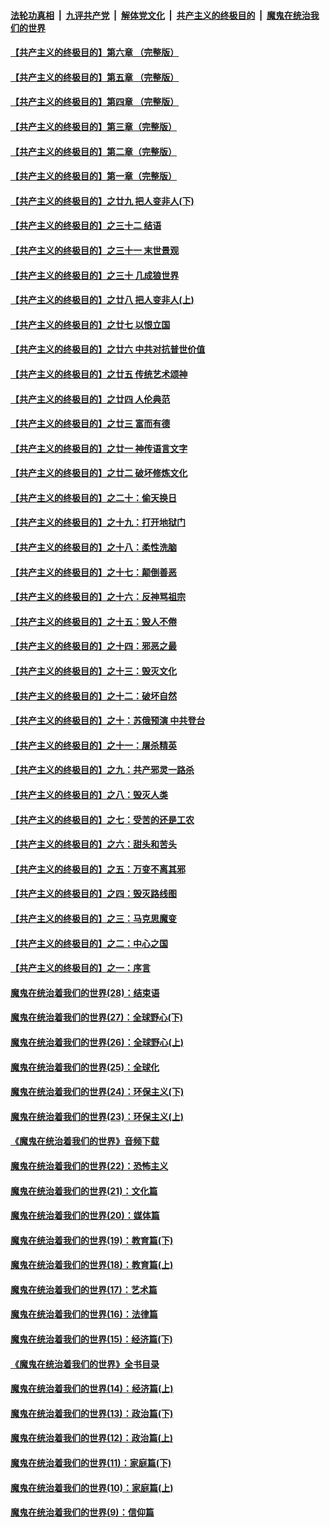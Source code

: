 ####  [法轮功真相](../../../../basic/blob/master/README.md?t=04210931) &nbsp;|&nbsp; [九评共产党](../../../../9ping.md/blob/master/README.md?t=04210931) &nbsp;|&nbsp; [解体党文化](../../../../jtdwh.md/blob/master/README.md?t=04210931)  &nbsp;|&nbsp; [共产主义的终极目的](../../../../gczydzjmd.md/blob/master/README.md?t=04210931) &nbsp;|&nbsp; [魔鬼在统治我们的世界](../../../../mgztzwmdsj.md/blob/master/README.md?t=04210931) 

#### [【共产主义的终极目的】第六章 （完整版）](../pages/nsc422/n11428913.md?t=04210931) 

#### [【共产主义的终极目的】第五章 （完整版）](../pages/nsc422/n11428912.md?t=04210931) 

#### [【共产主义的终极目的】第四章 （完整版）](../pages/nsc422/n11428907.md?t=04210931) 

#### [【共产主义的终极目的】第三章（完整版）](../pages/nsc422/n11428848.md?t=04210931) 

#### [【共产主义的终极目的】第二章（完整版）](../pages/nsc422/n11428831.md?t=04210931) 

#### [【共产主义的终极目的】第一章（完整版）](../pages/nsc422/n11417651.md?t=04210931) 

#### [【共产主义的终极目的】之廿九 把人变非人(下)](../pages/nsc422/n11344140.md?t=04210931) 

#### [【共产主义的终极目的】之三十二 结语](../pages/nsc422/n11360535.md?t=04210931) 

#### [【共产主义的终极目的】之三十一 末世景观](../pages/nsc422/n11351129.md?t=04210931) 

#### [【共产主义的终极目的】之三十 几成狼世界](../pages/nsc422/n11348280.md?t=04210931) 

#### [【共产主义的终极目的】之廿八 把人变非人(上)](../pages/nsc422/n11340492.md?t=04210931) 

#### [【共产主义的终极目的】之廿七 以恨立国](../pages/nsc422/n11336944.md?t=04210931) 

#### [【共产主义的终极目的】之廿六 中共对抗普世价值](../pages/nsc422/n11324785.md?t=04210931) 

#### [【共产主义的终极目的】之廿五 传统艺术颂神](../pages/nsc422/n11296396.md?t=04210931) 

#### [【共产主义的终极目的】之廿四 人伦典范](../pages/nsc422/n11296397.md?t=04210931) 

#### [【共产主义的终极目的】之廿三 富而有德](../pages/nsc422/n11283598.md?t=04210931) 

#### [【共产主义的终极目的】之廿一 神传语言文字](../pages/nsc422/n11263265.md?t=04210931) 

#### [【共产主义的终极目的】之廿二 破坏修炼文化](../pages/nsc422/n11245728.md?t=04210931) 

#### [【共产主义的终极目的】之二十：偷天换日](../pages/nsc422/n11238846.md?t=04210931) 

#### [【共产主义的终极目的】之十九：打开地狱门](../pages/nsc422/n11206376.md?t=04210931) 

#### [【共产主义的终极目的】之十八：柔性洗脑](../pages/nsc422/n11199994.md?t=04210931) 

#### [【共产主义的终极目的】之十七：颠倒善恶](../pages/nsc422/n11179782.md?t=04210931) 

#### [【共产主义的终极目的】之十六：反神骂祖宗](../pages/nsc422/n11166798.md?t=04210931) 

#### [【共产主义的终极目的】之十五：毁人不倦](../pages/nsc422/n11166792.md?t=04210931) 

#### [【共产主义的终极目的】之十四：邪恶之最](../pages/nsc422/n11150249.md?t=04210931) 

#### [【共产主义的终极目的】之十三：毁灭文化](../pages/nsc422/n11135227.md?t=04210931) 

#### [【共产主义的终极目的】之十二：破坏自然](../pages/nsc422/n11135214.md?t=04210931) 

#### [【共产主义的终极目的】之十：苏俄预演 中共登台](../pages/nsc422/n11118424.md?t=04210931) 

#### [【共产主义的终极目的】之十一：屠杀精英](../pages/nsc422/n11118442.md?t=04210931) 

#### [【共产主义的终极目的】之九：共产邪灵一路杀](../pages/nsc422/n11114139.md?t=04210931) 

#### [【共产主义的终极目的】之八：毁灭人类](../pages/nsc422/n11108503.md?t=04210931) 

#### [【共产主义的终极目的】之七：受苦的还是工农](../pages/nsc422/n11101809.md?t=04210931) 

#### [【共产主义的终极目的】之六：甜头和苦头](../pages/nsc422/n11096971.md?t=04210931) 

#### [【共产主义的终极目的】之五：万变不离其邪](../pages/nsc422/n11091285.md?t=04210931) 

#### [【共产主义的终极目的】之四：毁灭路线图](../pages/nsc422/n11086284.md?t=04210931) 

#### [【共产主义的终极目的】之三：马克思魔变](../pages/nsc422/n11061941.md?t=04210931) 

#### [【共产主义的终极目的】之二：中心之国](../pages/nsc422/n11047728.md?t=04210931) 

#### [【共产主义的终极目的】之一：序言](../pages/nsc422/n11086077.md?t=04210931) 

#### [魔鬼在统治着我们的世界(28)：结束语](../pages/nsc422/n10936246.md?t=04210931) 

#### [魔鬼在统治着我们的世界(27)：全球野心(下)](../pages/nsc422/n10928319.md?t=04210931) 

#### [魔鬼在统治着我们的世界(26)：全球野心(上)](../pages/nsc422/n10900318.md?t=04210931) 

#### [魔鬼在统治着我们的世界(25)：全球化](../pages/nsc422/n10788205.md?t=04210931) 

#### [魔鬼在统治着我们的世界(24)：环保主义(下)](../pages/nsc422/n10695307.md?t=04210931) 

#### [魔鬼在统治着我们的世界(23)：环保主义(上)](../pages/nsc422/n10688613.md?t=04210931) 

#### [《魔鬼在统治着我们的世界》音频下载](../pages/nsc422/n10635553.md?t=04210931) 

#### [魔鬼在统治着我们的世界(22)：恐怖主义](../pages/nsc422/n10614727.md?t=04210931) 

#### [魔鬼在统治着我们的世界(21)：文化篇](../pages/nsc422/n10597706.md?t=04210931) 

#### [魔鬼在统治着我们的世界(20)：媒体篇](../pages/nsc422/n10586579.md?t=04210931) 

#### [魔鬼在统治着我们的世界(19)：教育篇(下)](../pages/nsc422/n10564808.md?t=04210931) 

#### [魔鬼在统治着我们的世界(18)：教育篇(上)](../pages/nsc422/n10526970.md?t=04210931) 

#### [魔鬼在统治着我们的世界(17)：艺术篇](../pages/nsc422/n10499093.md?t=04210931) 

#### [魔鬼在统治着我们的世界(16)：法律篇](../pages/nsc422/n10485969.md?t=04210931) 

#### [魔鬼在统治着我们的世界(15)：经济篇(下)](../pages/nsc422/n10469975.md?t=04210931) 

#### [《魔鬼在统治着我们的世界》全书目录](../pages/nsc422/n10464261.md?t=04210931) 

#### [魔鬼在统治着我们的世界(14)：经济篇(上)](../pages/nsc422/n10457370.md?t=04210931) 

#### [魔鬼在统治着我们的世界(13)：政治篇(下)](../pages/nsc422/n10448270.md?t=04210931) 

#### [魔鬼在统治着我们的世界(12)：政治篇(上)](../pages/nsc422/n10444576.md?t=04210931) 

#### [魔鬼在统治着我们的世界(11)：家庭篇(下)](../pages/nsc422/n10440961.md?t=04210931) 

#### [魔鬼在统治着我们的世界(10)：家庭篇(上)](../pages/nsc422/n10435448.md?t=04210931) 

#### [魔鬼在统治着我们的世界(9)：信仰篇](../pages/nsc422/n10432159.md?t=04210931) 

